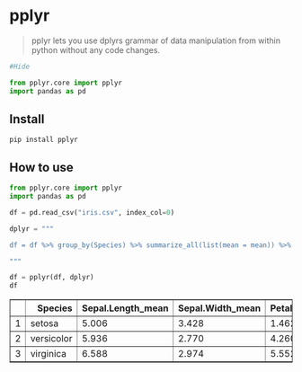 <!--

#################################################
### THIS FILE WAS AUTOGENERATED! DO NOT EDIT! ###
#################################################
# file to edit: index.ipynb
# command to build the docs after a change: nbdev_build_docs

-->

# pplyr

> pplyr lets you use dplyrs grammar of data manipulation from within python without any code changes.

<div class="codecell" markdown="1">
<div class="input_area" markdown="1">

```python
#Hide

from pplyr.core import pplyr
import pandas as pd
```

</div>

</div>

## Install

`pip install pplyr`

## How to use
<div class="codecell" markdown="1">
<div class="input_area" markdown="1">

```python
from pplyr.core import pplyr
import pandas as pd

df = pd.read_csv("iris.csv", index_col=0)

dplyr = """

df = df %>% group_by(Species) %>% summarize_all(list(mean = mean)) %>% select(-X_mean)

"""

df = pplyr(df, dplyr)
df
```

</div>
<div class="output_area" markdown="1">




<div>
<style scoped>
    .dataframe tbody tr th:only-of-type {
        vertical-align: middle;
    }

    .dataframe tbody tr th {
        vertical-align: top;
    }

    .dataframe thead th {
        text-align: right;
    }
</style>
<table border="1" class="dataframe">
  <thead>
    <tr style="text-align: right;">
      <th></th>
      <th>Species</th>
      <th>Sepal.Length_mean</th>
      <th>Sepal.Width_mean</th>
      <th>Petal.Length_mean</th>
      <th>Petal.Width_mean</th>
    </tr>
  </thead>
  <tbody>
    <tr>
      <td>1</td>
      <td>setosa</td>
      <td>5.006</td>
      <td>3.428</td>
      <td>1.462</td>
      <td>0.246</td>
    </tr>
    <tr>
      <td>2</td>
      <td>versicolor</td>
      <td>5.936</td>
      <td>2.770</td>
      <td>4.260</td>
      <td>1.326</td>
    </tr>
    <tr>
      <td>3</td>
      <td>virginica</td>
      <td>6.588</td>
      <td>2.974</td>
      <td>5.552</td>
      <td>2.026</td>
    </tr>
  </tbody>
</table>
</div>



</div>

</div>
